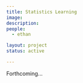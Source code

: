 ```yaml
---
title: Statistics Learning
image:
description:
people:
  - ethan

layout: project
status: active

---
```


Forthcoming...
